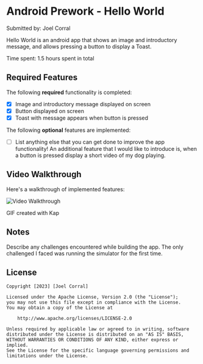 # Android Prework - Hello World

Submitted by: Joel Corral

Hello World is an android app that shows an image and introductory message, and allows pressing a button to display a Toast. 

Time spent: 1.5 hours spent in total

## Required Features

The following **required** functionality is completed:

* [x] Image and introductory message displayed on screen
* [x] Button displayed on screen
* [x] Toast with message appears when button is pressed 

The following **optional** features are implemented:

* [ ] List anything else that you can get done to improve the app functionality!
An additional feature that I would like to introduce is, when a button is pressed display a short video of my dog playing.

## Video Walkthrough

Here's a walkthrough of implemented features:

<img src='walkthrough.gif' title='Video Walkthrough' width='' alt='Video Walkthrough' />

GIF created with Kap

## Notes

Describe any challenges encountered while building the app.
The only challenged I faced was running the simulator for the first time.
## License

    Copyright [2023] [Joel Corral]

    Licensed under the Apache License, Version 2.0 (the "License");
    you may not use this file except in compliance with the License.
    You may obtain a copy of the License at

        http://www.apache.org/licenses/LICENSE-2.0

    Unless required by applicable law or agreed to in writing, software
    distributed under the License is distributed on an "AS IS" BASIS,
    WITHOUT WARRANTIES OR CONDITIONS OF ANY KIND, either express or implied.
    See the License for the specific language governing permissions and
    limitations under the License.
